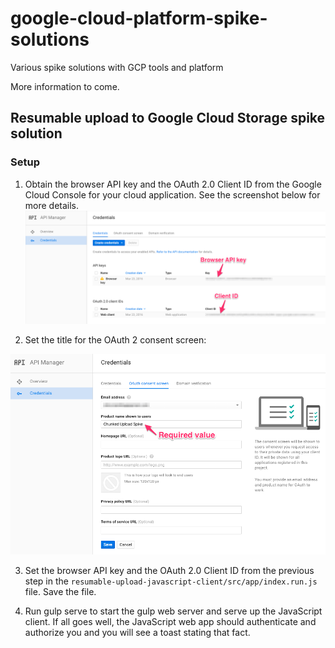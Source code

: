 # google-cloud-platform-spike-solutions
Various spike solutions with GCP tools and platform

More information to come.


## Resumable upload to Google Cloud Storage spike solution

### Setup

1. Obtain the browser API key and the OAuth 2.0 Client ID from the Google Cloud Console for your cloud application.  See the screenshot below for more details.
![Google credentials setup](./resumable-upload-javascript-client/google-cloud-console-credentials.png?raw=true "Google credentials setup")

2. Set the title for the OAuth 2 consent screen:
 
![Google consent screen setup](./resumable-upload-javascript-client/google-cloud-console-consent-screen.png?raw=true "Google consent screen setup")

3. Set the browser API key  and the OAuth 2.0 Client ID from the previous step in the `resumable-upload-javascript-client/src/app/index.run.js` file.  Save the file.

4. Run gulp serve to start the gulp web server and serve up the JavaScript client.  If all goes well, the JavaScript web app should authenticate and authorize you and you will see a toast stating that fact.

